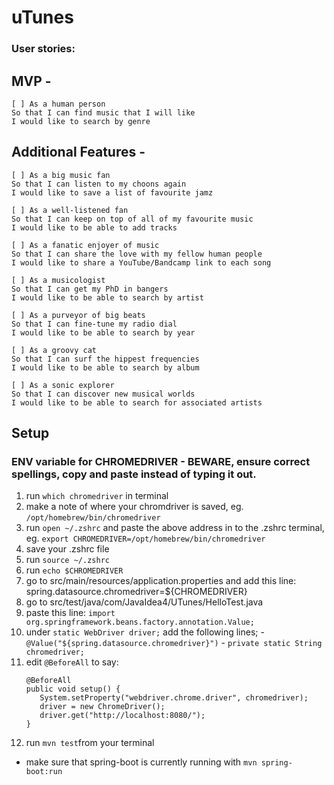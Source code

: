 # uTunes

### User stories:

## MVP - 

```
[ ] As a human person
So that I can find music that I will like
I would like to search by genre
```

## Additional Features -

```
[ ] As a big music fan
So that I can listen to my choons again
I would like to save a list of favourite jamz
```

```
[ ] As a well-listened fan
So that I can keep on top of all of my favourite music
I would like to be able to add tracks
```

```
[ ] As a fanatic enjoyer of music
So that I can share the love with my fellow human people
I would like to share a YouTube/Bandcamp link to each song
```

```
[ ] As a musicologist
So that I can get my PhD in bangers
I would like to be able to search by artist
```

```
[ ] As a purveyor of big beats
So that I can fine-tune my radio dial
I would like to be able to search by year
```

```
[ ] As a groovy cat
So that I can surf the hippest frequencies
I would like to be able to search by album
```

```
[ ] As a sonic explorer
So that I can discover new musical worlds
I would like to be able to search for associated artists
```

## Setup

### ENV variable for CHROMEDRIVER - BEWARE, ensure correct spellings, copy and paste instead of typing it out.
1. run `which chromedriver` in terminal
2. make a note of where your chromdriver is saved, eg. `/opt/homebrew/bin/chromedriver`
3. run `open ~/.zshrc` and paste the above address in to the .zshrc terminal, eg. `export CHROMEDRIVER=/opt/homebrew/bin/chromedriver`
4. save your .zshrc file
5. run `source ~/.zshrc`
6. run `echo $CHROMEDRIVER`
7. go to src/main/resources/application.properties and add this line: spring.datasource.chromedriver=${CHROMEDRIVER}
8. go to src/test/java/com/JavaIdea4/UTunes/HelloTest.java
  1. paste this line: `import org.springframework.beans.factory.annotation.Value;`
  2. under `static WebDriver driver;` add the following lines;
    - `@Value("${spring.datasource.chromedriver}")`
    - `private static String chromedriver;`
  3. edit `@BeforeAll` to say:
     ```
     @BeforeAll
     public void setup() {
        System.setProperty("webdriver.chrome.driver", chromedriver);
        driver = new ChromeDriver();
        driver.get("http://localhost:8080/");
     }
     ```
9. run `mvn test`from your terminal
  - make sure that spring-boot is currently running with `mvn spring-boot:run`
